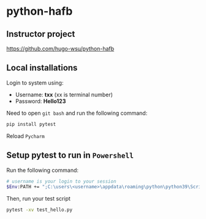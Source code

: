 # python-hafb

## Instructor project
https://github.com/hugo-wsu/python-hafb

## Local installations

Login to system using: 
- Username: **txx** (xx is terminal number)
- Password: **Hello123**

Need to open `git bash` and run the following command: 
```bash
pip install pytest
```
Reload `Pycharm`

## Setup pytest to run in `Powershell`
Run the following command:
```bash
# username is your login to your session
$Env:PATH += ";C:\users\<username>\appdata\roaming\python\python39\Scripts"
```
Then, run your test script
```bash
pytest -xv test_hello.py
```